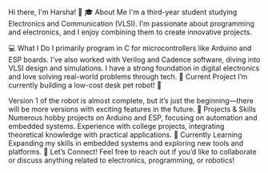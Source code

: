 Hi there, I'm Harsha! 👋
🎓 About Me
I'm a third-year student studying Electronics and Communication (VLSI).
I'm passionate about programming and electronics, and I enjoy combining them to create innovative projects.

💻 What I Do
I primarily program in C for microcontrollers like Arduino and ESP boards.
I’ve also worked with Verilog and Cadence software, diving into VLSI design and simulations.
I have a strong foundation in digital electronics and love solving real-world problems through tech.
🤖 Current Project
I’m currently building a low-cost desk pet robot! 🐾

Version 1 of the robot is almost complete, but it’s just the beginning—there will be more versions with exciting features in the future.
🔧 Projects & Skills
Numerous hobby projects on Arduino and ESP, focusing on automation and embedded systems.
Experience with college projects, integrating theoretical knowledge with practical applications.
🌱 Currently Learning
Expanding my skills in embedded systems and exploring new tools and platforms.
🤝 Let’s Connect!
Feel free to reach out if you’d like to collaborate or discuss anything related to electronics, programming, or robotics!

